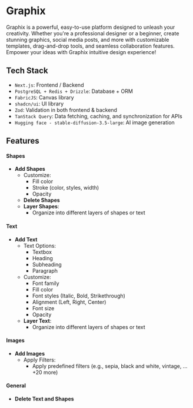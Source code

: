 # Graphix
Graphix is a powerful, easy-to-use platform designed to unleash your creativity. Whether you're a professional designer or a beginner, create stunning graphics, social media posts, and more with customizable templates, drag-and-drop tools, and seamless collaboration features. Empower your ideas with Graphix intuitive design experience!

## Tech Stack
- ```Next.js```: Frontend / Backend
- ```PostgreSQL + Redis + Drizzle```: Database + ORM
- ```FabricJS```: Canvas library
- ```shadcn/ui```: UI library
- ```Zod```: Validation in both frontend & backend
- ```TanStack Query```: Data fetching, caching, and synchronization for APIs
- ```Hugging face - stable-diffusion-3.5-large```: AI image generation

## Features  

#### Shapes  
- **Add Shapes**  
  - Customize:  
    - Fill color  
    - Stroke (color, styles, width)  
    - Opacity  
  - **Delete Shapes**  
  - **Layer Shapes**:  
    - Organize into different layers of shapes or text  

#### Text  
- **Add Text**  
  - Text Options:  
    - Textbox  
    - Heading  
    - Subheading  
    - Paragraph  
  - Customize:  
    - Font family  
    - Fill color  
    - Font styles (Italic, Bold, Strikethrough)  
    - Alignment (Left, Right, Center)  
    - Font size  
    - Opacity  
  - **Layer Text**:  
    - Organize into different layers of shapes or text  

#### Images  
- **Add Images**  
  - Apply Filters:  
    - Apply predefined filters (e.g., sepia, black and white, vintage, ... +20 more)  

#### General  
- **Delete Text and Shapes**
